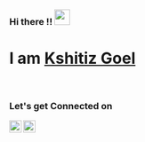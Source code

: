 ### Hi there !! <img src="https://media.giphy.com/media/hvRJCLFzcasrR4ia7z/giphy.gif" width="28px">
# I am [Kshitiz Goel](https://kshitiz-goel07.github.io/my_portfolio/)
<br>
<h3>Let's get Connected on</h3>
<a href="https://www.linkedin.com/in/kshitiz-goel-86a0001b8/">
  <img align="left" alt="Kshitiz Goel | LinkdeIN" width="22px" src="https://cdn.jsdelivr.net/npm/simple-icons@v3/icons/linkedin.svg" />
</a>

<a href="https://twitter.com/kshitizgoel07">
  <img align="left" alt="Kshitiz Goel | Twitter" width="22px" src="https://cdn.jsdelivr.net/npm/simple-icons@v3/icons/twitter.svg" />
</a>


